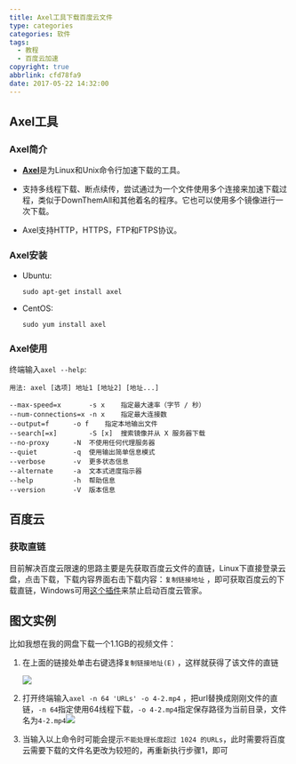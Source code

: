 ```yaml
---
title: Axel工具下载百度云文件
type: categories
categories: 软件
tags:
  - 教程
  - 百度云加速
copyright: true
abbrlink: cfd78fa9
date: 2017-05-22 14:32:00
---
```


## Axel工具
### Axel简介

- [**Axel**](https://github.com/eribertomota/axel)是为Linux和Unix命令行加速下载的工具。

- 支持多线程下载、断点续传，尝试通过为一个文件使用多个连接来加速下载过程，类似于DownThemAll和其他着名的程序。它也可以使用多个镜像进行一次下载。

- Axel支持HTTP，HTTPS，FTP和FTPS协议。

### Axel安装

- Ubuntu:

  ```
  sudo apt-get install axel
  ```
- CentOS:

  ```
  sudo yum install axel
  ```

<!-- more -->

### Axel使用

终端输入`axel --help`:

```
用法: axel [选项] 地址1 [地址2] [地址...]

--max-speed=x		-s x	指定最大速率（字节 / 秒）
--num-connections=x	-n x	指定最大连接数
--output=f		-o f	指定本地输出文件
--search[=x]		-S [x]	搜索镜像并从 X 服务器下载
--no-proxy		-N	不使用任何代理服务器
--quiet			-q	使用输出简单信息模式
--verbose		-v	更多状态信息
--alternate		-a	文本式进度指示器
--help			-h	帮助信息
--version		-V	版本信息
```



## 百度云

### 获取直链

目前解决百度云限速的思路主要是先获取百度云文件的直链，Linux下直接登录云盘，点击下载，下载内容界面右击下载内容：`复制链接地址` ，即可获取百度云的下载直链，Windows可用[这个插件](https://github.com/cloudroc/baidu-nolimit)来禁止启动百度云管家。

## 图文实例

比如我想在我的网盘下载一个1.1GB的视频文件：

1. 在上面的链接处单击右键选择`复制链接地址(E)` ，这样就获得了该文件的直链

   ![](https://ws1.sinaimg.cn/large/ba22af52gy1ffu4ikixrqj20ht04omx9.jpg)

2. 打开终端输入`axel -n 64 'URLs' -o 4-2.mp4` ，把url替换成刚刚文件的直链，`-n 64`指定使用64线程下载，`-o 4-2.mp4`指定保存路径为当前目录，文件名为`4-2.mp4`![](https://ws1.sinaimg.cn/large/ba22af52gy1ffu4jbf6dbj20mq0dlq6i.jpg)

3. 当输入以上命令时可能会提示`不能处理长度超过 1024 的URLs`，此时需要将百度云需要下载的文件名更改为较短的，再重新执行步骤1，即可

